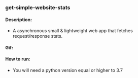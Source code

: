 ### get-simple-website-stats

#### Description:
- A asynchronous small &amp; lightweight web app that fetches request/response stats.

#### Gif:



#### How to run:
- You will need a python version equal or higher to 3.7

